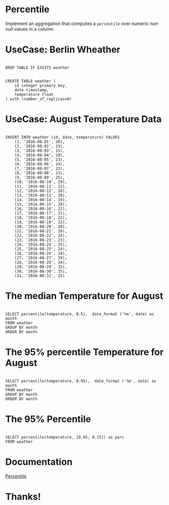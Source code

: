 # Percentile
Implement an aggregation that computes a `percentile` over numeric non null values in a column.




# UseCase: Berlin Wheather
<pre><code data-crate data-trim class="sql">
DROP TABLE IF EXISTS weather
</code></pre>

<pre><code data-crate data-trim class="sql">
CREATE TABLE weather (
    id integer primary key,
    date timestamp,
    temperature float
) with (number_of_replicas=0)
</code></pre>

<crate-result></crate-result>




# UseCase: August Temperature Data
<pre><code data-crate data-trim class="sql">
INSERT INTO weather (id, date, temperature) VALUES
    (1, '2016-08-01', 26),
    (2, '2016-08-02', 23),
    (3, '2016-08-03', 15),
    (4, '2016-08-04', 18),
    (5, '2016-08-05', 23),
    (6, '2016-08-06', 24),
    (7, '2016-08-07', 22),
    (8, '2016-08-08', 23),
    (9, '2016-08-09', 25),
    (10, '2016-08-10', 29),
    (11, '2016-08-11', 22),
    (12, '2016-08-12', 18),
    (13, '2016-08-13', 20),
    (14, '2016-08-14', 19),
    (15, '2016-08-15', 28),
    (16, '2016-08-16', 22),
    (17, '2016-08-17', 21),
    (18, '2016-08-18', 22),
    (19, '2016-08-19', 22),
    (20, '2016-08-20', 20),
    (21, '2016-08-21', 26),
    (22, '2016-08-22', 26),
    (23, '2016-08-23', 23),
    (24, '2016-08-24', 25),
    (25, '2016-08-25', 24),
    (26, '2016-08-26', 28),
    (27, '2016-08-27', 29),
    (28, '2016-08-28', 34),
    (29, '2016-08-29', 32),
    (30, '2016-08-30', 35),
    (31, '2016-08-31', 25)
</code></pre>


<crate-result></crate-result>




# The median Temperature for August
<pre><code data-crate data-trim class="sql">
SELECT percentile(temperature, 0.5),  date_format ('%m', date) as month
FROM weather
GROUP BY month
ORDER BY month
</code></pre>
<crate-result></crate-result>



# The 95% percentile Temperature for August
<pre><code data-crate data-trim class="sql">
SELECT percentile(temperature, 0.95),  date_format ('%m', date) as month
FROM weather
GROUP BY month
ORDER BY month
</code></pre>
<crate-result></crate-result>





# The 95% Percentile
<pre><code data-crate data-trim class="sql">
SELECT percentile(temperature, [0.95, 0.25]) as perc
FROM weather
</code></pre>
<crate-result></crate-result>




# Documentation
[Percentile](http://crate.readthedocs.org/projects/crate/en/latest/sql/aggregation.html#percentile)



# Thanks!
